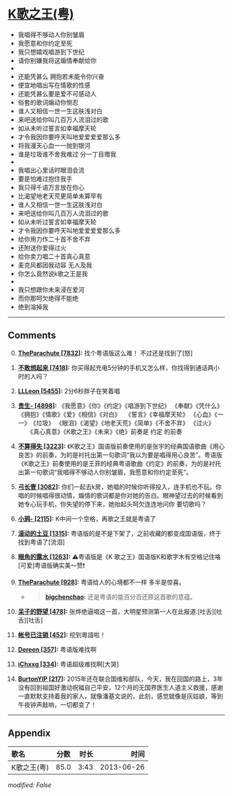 # [K歌之王(粤)](https://music.163.com/song?id=26608788)

* 我唱得不够动人你别皱眉
* 我愿意和你约定至死
* 我只想嬉戏唱游到下世纪
* 请你别嫌我将这煽情奉献给你
* 
* 还能凭甚么 拥抱若未能令你兴奋
* 便宜地唱出写在情歌的性感
* 还能凭甚么要是爱不可感动人
* 俗套的歌词煽动你恻忍
* 谁人又相信一世一生这肤浅对白
* 来吧送给你叫几百万人流泪过的歌
* 如从未听过誓言如幸福摩天轮
* 才令我因你要呼天叫地爱爱爱爱那么多
* 将我漫天心血一一抛到银河
* 谁是垃圾谁不舍我难过 分一丁目赠我
* 
* 我唱出心里话时眼泪会流
* 要是怕难过抱住我手
* 我只得千语万言放在你心
* 比渴望地老天荒更简单未算罕有
* 谁人又相信一世一生这肤浅对白
* 来吧送给你叫几百万人流泪过的歌
* 如从未听过誓言如幸福摩天轮
* 才令我因你要呼天叫地爱爱爱爱那么多
* 给你用力作二十首不舍不弃
* 还附送你爱得过火
* 给你卖力唱二十首真心真意
* 麦克风都因我动容 无人及我
* 你怎么竟然说k歌之王是我
* 
* 我只想跟你未来浸在爱河
* 而你那呵欠绝得不能绝
* 绝到溶掉我


---

## Comments
0. **[TheParachute \[7832\]](https://music.163.com/#/user/home?id=35734890):** 找个粤语版这么难！ 不过还是找到了[怒]

1. **[不敢想起来 \[7418\]](https://music.163.com/#/user/home?id=79754599):** 你买得起充电5分钟的手机又怎么样，你找得到通话两小时的人吗？

2. **[LLLeon \[5455\]](https://music.163.com/#/user/home?id=2624090):** 2分6秒胖子在笑着唱

3. **[贵生- \[4898\]](https://music.163.com/#/user/home?id=79212511):** 《我愿意》《你》《约定》《唱游到下世纪》 《奉献》《凭什么》 《拥抱》《情歌》《爱》《相信》《对白》 　《誓言》《幸福摩天轮》 《心血》《一一》　《垃圾》 《眼泪》《渴望》《地老天荒》《简单》《不舍不弃》 《过火》 　　《真心真意》《K歌之王》《未来》《绝》前奏是   约定  的前奏 

4. **[不算得失 \[3223\]](https://music.163.com/#/user/home?id=135900666):** 《K歌之王》国语版前奏使用的是张宇的经典国语歌曲《用心良苦》的前奏，为的是衬托出第一句歌词“我以为要是唱得用心良苦”。粤语版《K歌之王》前奏使用的是王菲的经典粤语歌曲《约定》的前奏，为的是衬托出第一句歌词“我唱得不够动人你别皱眉，我愿意和你约定至死”。

5. **[弓长壹 \[3082\]](https://music.163.com/#/user/home?id=265120335):** 你们一起去k房，她唱的时候你听得投入，连手机也不玩。你唱的时候唱得很动情，煽情的歌词都是你对她的告白。眼神望过去的时候看到她专心玩手机，你失望的停下来，她抬起头呵欠连连地问你 要切歌吗？

6. **[小鸦- \[2115\]](https://music.163.com/#/user/home?id=33280965):** K中间一个空格，再歌之王就是粤语了

7. **[滚动的土豆 \[1315\]](https://music.163.com/#/user/home?id=10118483):** 粤语版的是不是下架了，之前收藏的都变成国语版，终于找到粤语了[流泪]

8. **[眼角的露水 \[1263\]](https://music.163.com/#/user/home?id=2441040):** ⚠粤语版是《K 歌之王》国语版K和歌字木有空格记住咯[可爱]粤语版确实美～赞❗️

9. **[TheParachute \[928\]](https://music.163.com/#/user/home?id=35734890):** 粤语给人的心境都不一样 多半是惊喜。
	* > **[bigchenchao](https://music.163.com/#/user/home?id=37993354):** 还是粤语的能百分百还原这首歌的意蕴。

10. **[呆子的野望 \[478\]](https://music.163.com/#/user/home?id=37997908):** 张烨绝逼唱这一首，大明星预测第一人在此报道.[吐舌][吐舌][吐舌]

11. **[帐号已注销 \[452\]](https://music.163.com/#/user/home?id=38196495):** 挖到粵語啦！

12. **[Dereen \[357\]](https://music.163.com/#/user/home?id=3420354):** 粤语版难找啊

13. **[iChxxg \[334\]](https://music.163.com/#/user/home?id=15955703):** 粤语超级难找啊[大哭]

14. **[BurtonYIP \[217\]](https://music.163.com/#/user/home?id=100613961):** 2015年还在联合国维和部队，今天，我在回国的路上，3年没有回到祖国好激动祝福自己平安，12个月的无国界医生人道主义救援，感谢一直默默支持着我的家人，就像潘基文说的，此刻，感觉就像是灰姑娘，等到午夜钟声敲响，一切都变了！



---

## Appendix

|歌名|分数|时长|时间|
|:---|:---:|---:|---:|
|K歌之王(粤)|85.0|3:43|2013-06-26

*modified: False*